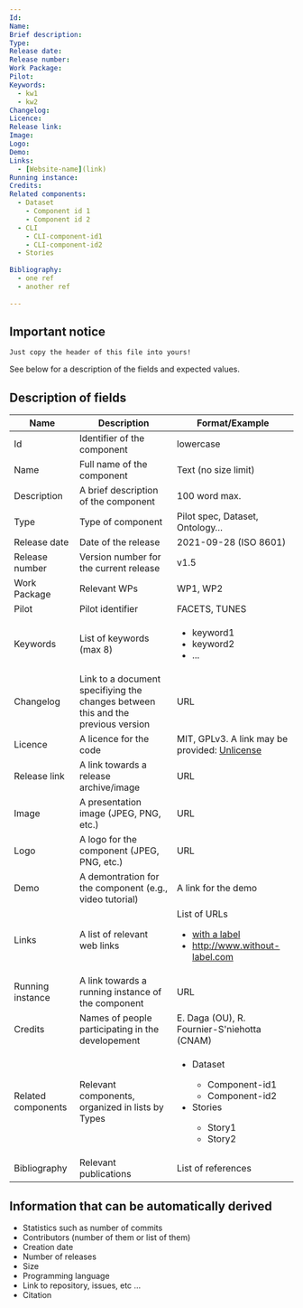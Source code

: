 ```yaml
---
Id:
Name:
Brief description:
Type:
Release date: 
Release number:
Work Package:
Pilot:
Keywords:
  - kw1
  - kw2
Changelog:
Licence:
Release link:
Image:
Logo:
Demo:
Links: 
  - [Website-name](link) 
Running instance:
Credits: 
Related components:
  - Dataset 
    - Component id 1
    - Component id 2 
  - CLI
    - CLI-component-id1
    - CLI-component-id2
  - Stories 
  
Bibliography: 
  - one ref
  - another ref
  
--- 
```


## Important notice 

```
Just copy the header of this file into yours!
```

See below for a description of the fields and expected values.

## Description of fields 

  | Name | Description | Format/Example |
  |------|-------------|--------|
  | Id   | Identifier of the component | lowercase |
  | Name | Full name of the component | Text (no size limit)|
  | Description | A brief description of the component | 100 word max. |
  | Type | Type of component | Pilot spec, Dataset, Ontology…
  | Release date | Date of the release | 2021-09-28 (ISO 8601) |
  | Release number | Version number for the current release | v1.5 |
  | Work Package | Relevant WPs | WP1, WP2 |
  | Pilot | Pilot identifier | FACETS, TUNES |
  | Keywords | List of keywords (max 8) | <ul><li>keyword1</li><li>keyword2</li><li>...</li></ul> |
  | Changelog | Link to a document specifiying the changes between this and the previous version | URL |
  | Licence | A licence for the code | MIT, GPLv3. A link may be provided: [Unlicense](https://unlicense.org/) |
  | Release link | A link towards a release archive/image | URL |
  | Image | A presentation image (JPEG, PNG, etc.) | URL |
  | Logo | A logo for the component (JPEG, PNG, etc.) | URL |
  | Demo | A demontration for the component (e.g., video tutorial) | A link for the demo |
  | Links | A list of relevant web links | List of URLs <ul><li>[with a label](http://with.label.com) </li><li>http://www.without-label.com </li></ul>|
  | Running instance | A link towards a running instance of the component | URL |
  | Credits | Names of people participating in the developement | E. Daga (OU), R. Fournier-S'niehotta (CNAM) |
  | Related components | Relevant components, organized in lists by Types |<ul><li>Dataset</li><ul><li>Component-id1</li><li>Component-id2</li></ul><li>Stories</li><ul><li>Story1</li><li>Story2</li></ul></ul>|
  | Bibliography | Relevant publications | List of references |

## Information that can be automatically derived

- Statistics such as number of commits 
- Contributors (number of them or list of them) 
- Creation date 
- Number of releases 
- Size 
- Programming language 
- Link to repository, issues, etc … 
- Citation 
